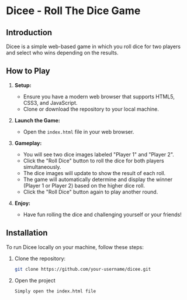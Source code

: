 # Dicee - Roll The Dice Game


## Introduction

Dicee is a simple web-based game in which you roll dice for two players and select who wins depending on the results.

## How to Play

1. **Setup:**
   - Ensure you have a modern web browser that supports HTML5, CSS3, and JavaScript.
   - Clone or download the repository to your local machine.

2. **Launch the Game:**
   - Open the `index.html` file in your web browser.

3. **Gameplay:**
   - You will see two dice images labeled "Player 1" and "Player 2".
   - Click the "Roll Dice" button to roll the dice for both players simultaneously.
   - The dice images will update to show the result of each roll.
   - The game will automatically determine and display the winner (Player 1 or Player 2) based on the higher dice roll.
   - Click the "Roll Dice" button again to play another round.

4. **Enjoy:**
   - Have fun rolling the dice and challenging yourself or your friends!

## Installation

To run Dicee locally on your machine, follow these steps:

1. Clone the repository:

   ```bash
   git clone https://github.com/your-username/dicee.git
2. Open the project
   ```
   Simply open the index.html file
   

